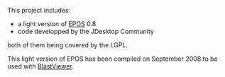 This project includes:

* a light version of [EPOS](https://bio.informatik.uni-jena.de/epos/about/) 0.8
* code developped by the JDesktop Community

both of them being covered by the LGPL.

This light version of EPOS has been compiled on September 2008 to be used with [BlastViewer](https://github.com/pgdurand/BlastViewer).
